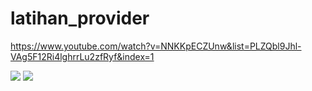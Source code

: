 # latihan_provider


https://www.youtube.com/watch?v=NNKKpECZUnw&list=PLZQbl9Jhl-VAg5F12Ri4lghrrLu2zfRyf&index=1

<img src="http://flutter.id/img/latihan_provider.jpg">
<img src="http://flutter.id/img/latihan_provider2.jpg">
